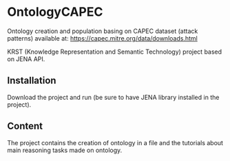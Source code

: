 # OntologyCAPEC
Ontology creation and population basing on CAPEC dataset (attack patterns) available at:
https://capec.mitre.org/data/downloads.html 

KRST (Knowledge Representation and Semantic Technology) project based on JENA API.

## Installation
Download the project and run (be sure to have JENA library installed in the project).

## Content
The project contains the creation of ontology in a file and the tutorials about main reasoning tasks made on ontology.
